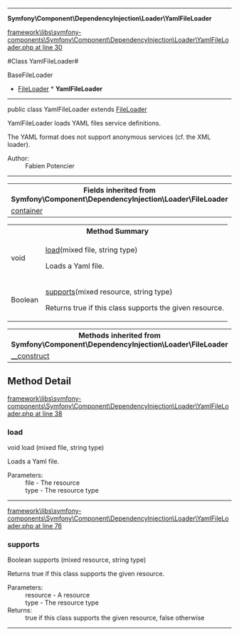 

- - -

**Symfony\Component\DependencyInjection\Loader\YamlFileLoader**


<a href="https://github.com/JeyDotC/Hirudo/blob/master/framework/libs/symfony-components/Symfony/Component/DependencyInjection/Loader/YamlFileLoader.php#L30" >framework\libs\symfony-components\Symfony\Component\DependencyInjection\Loader\YamlFileLoader.php at line 30</a>

#Class YamlFileLoader#

BaseFileLoader
* <a href="https://github.com/JeyDotC/Hirudo-docs/blob/master/symfony/component/dependencyinjection/loader/FileLoader.md">FileLoader</a>
        * **YamlFileLoader**




- - -

<p class="signature"><span class='k'>public  class</span> <span class='nx'>YamlFileLoader</span>
extends <a href="https://github.com/JeyDotC/Hirudo-docs/blob/master/symfony/component/dependencyinjection/loader/FileLoader.md">FileLoader</a>

</p>

<div class="comment" id="overview_description"><p>YamlFileLoader loads YAML files service definitions.</p><p>The YAML format does not support anonymous services (cf. the XML loader).</p></div>

<dl>
<dt>Author:</dt>
<dd>Fabien Potencier <fabien@symfony.com></dd>
</dl>


- - -

<table class="inherit">
<tr><th colspan="2">Fields inherited from Symfony\Component\DependencyInjection\Loader\FileLoader</th></tr>
<tr><td><a href="https://github.com/JeyDotC/Hirudo-docs/blob/master/symfony/component/dependencyinjection/loader/FileLoader.md#container">container</a></td></tr></table>

<table id="summary_method">
<tr><th colspan="2">Method Summary</th></tr>
<tr>
<td><span class='k'></span> <span class='nx'>void</span></td>
<td class="description"><p class="name"><a href="#load">load</a>(mixed file, string type)</p><p class="description">Loads a Yaml file.</p></td>
</tr>
<tr>
<td><span class='k'></span> <span class='nx'>Boolean</span></td>
<td class="description"><p class="name"><a href="#supports">supports</a>(mixed resource, string type)</p><p class="description">Returns true if this class supports the given resource.</p></td>
</tr>
</table>

<table class="inherit">
<tr><th colspan="2">Methods inherited from Symfony\Component\DependencyInjection\Loader\FileLoader</th></tr>
<tr><td><a href="https://github.com/JeyDotC/Hirudo-docs/blob/master/symfony/component/dependencyinjection/loader/FileLoader.md#__construct">__construct</a></td></tr></table>

<h2 id="detail_method">Method Detail</h2>

<a href="https://github.com/JeyDotC/Hirudo/blob/master/framework/libs/symfony-components/Symfony/Component/DependencyInjection/Loader/YamlFileLoader.php#L38" >framework\libs\symfony-components\Symfony\Component\DependencyInjection\Loader\YamlFileLoader.php at line 38</a>

<h3 id="load()">load</h3>
<span class='k'></span> <span class='nx'>void</span> <span class='nf'>load</span> (mixed file, string type)

<div class="details">
<p>Loads a Yaml file.</p><dl>
<dt>Parameters:</dt>
<dd>file - The resource</dd>
<dd>type - The resource type</dd>
</dl>

</div>

- - -


<a href="https://github.com/JeyDotC/Hirudo/blob/master/framework/libs/symfony-components/Symfony/Component/DependencyInjection/Loader/YamlFileLoader.php#L76" >framework\libs\symfony-components\Symfony\Component\DependencyInjection\Loader\YamlFileLoader.php at line 76</a>

<h3 id="supports()">supports</h3>
<span class='k'></span> <span class='nx'>Boolean</span> <span class='nf'>supports</span> (mixed resource, string type)

<div class="details">
<p>Returns true if this class supports the given resource.</p><dl>
<dt>Parameters:</dt>
<dd>resource - A resource</dd>
<dd>type - The resource type</dd>
<dt>Returns:</dt>
<dd>true if this class supports the given resource, false otherwise</dd>
</dl>

</div>

- - -

